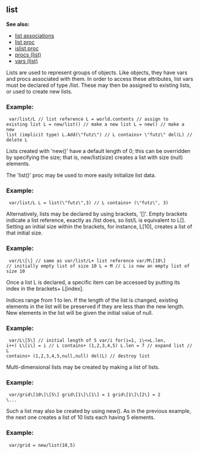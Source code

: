 ## list
**See also:**
+   [list associations](/ref/list/associations.md) 
+   [list proc](/ref/proc/list.md) 
+   [islist proc](/ref/proc/islist.md) 
+   [procs (list)](/ref/list/proc.md) 
+   [vars (list)](/ref/list/var.md) 

Lists are used to represent groups of objects. Like objects,
they have vars and procs associated with them. In order to access these
attributes, list vars must be declared of type /list. These may then be
assigned to existing lists, or used to create new lists.
### Example:

```
 var/list/L // list reference L = world.contents // assign to
existing list L = new/list() // make a new list L = new() // make a new
list (implicit type) L.Add(\"futz\") // L contains+ \"futz\" del(L) //
delete L 
```
 

Lists created with \'new()\' have a default
length of 0; this can be overridden by specifying the size; that is,
new/list(size) creates a list with size (null) elements. 

The
\'list()\' proc may be used to more easily initialize list data.
### Example:

```
 var/list/L L = list(\"futz\",3) // L contains+ (\"futz\", 3)

```
 

Alternatively, lists may be declared by using
brackets, \'\[\]\'. Empty brackets indicate a list reference, exactly as
/list does, so list/L is equivalent to L\[\]. Setting an initial size
within the brackets, for instance, L\[10\], creates a list of that
initial size.
### Example:

```
 var/L\[\] // same as var/list/L+ list reference var/M\[10\]
// initially empty list of size 10 L = M // L is now an empty list of
size 10 
```
 

Once a list L is declared, a specific item
can be accessed by putting its index in the brackets+ L\[index\].


Indices range from 1 to len. If the length of the list is
changed, existing elements in the list will be preserved if they are
less than the new length. New elements in the list will be given the
initial value of null.
### Example:

```
 var/L\[5\] // initial length of 5 var/i for(i=1, i\<=L.len,
i++) L\[i\] = i // L contains+ (1,2,3,4,5) L.len = 7 // expand list // L
contains+ (1,2,3,4,5,null,null) del(L) // destroy list 
```



Multi-dimensional lists may be created by making a list of
lists.
### Example:

```
 var/grid\[10\]\[5\] grid\[1\]\[1\] = 1 grid\[1\]\[2\] = 2
\... 
```
 

Such a list may also be created by using new().
As in the previous example, the next one creates a list of 10 lists each
having 5 elements.
### Example:

```
 var/grid = new/list(10,5) 
```
